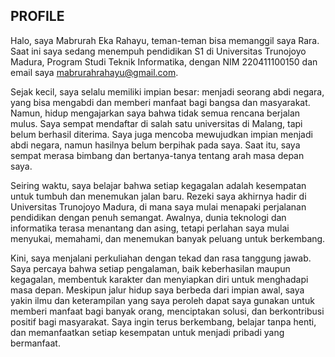 ## PROFILE

Halo, saya Mabrurah Eka Rahayu, teman-teman bisa memanggil saya Rara. Saat ini saya sedang menempuh pendidikan S1 di Universitas Trunojoyo Madura, Program Studi Teknik Informatika, dengan NIM 220411100150 dan email saya mabrurahrahayu@gmail.com.

Sejak kecil, saya selalu memiliki impian besar: menjadi seorang abdi negara, yang bisa mengabdi dan memberi manfaat bagi bangsa dan masyarakat. Namun, hidup mengajarkan saya bahwa tidak semua rencana berjalan mulus. Saya sempat mendaftar di salah satu universitas di Malang, tapi belum berhasil diterima. Saya juga mencoba mewujudkan impian menjadi abdi negara, namun hasilnya belum berpihak pada saya. Saat itu, saya sempat merasa bimbang dan bertanya-tanya tentang arah masa depan saya.

Seiring waktu, saya belajar bahwa setiap kegagalan adalah kesempatan untuk tumbuh dan menemukan jalan baru. Rezeki saya akhirnya hadir di Universitas Trunojoyo Madura, di mana saya mulai menapaki perjalanan pendidikan dengan penuh semangat. Awalnya, dunia teknologi dan informatika terasa menantang dan asing, tetapi perlahan saya mulai menyukai, memahami, dan menemukan banyak peluang untuk berkembang.

Kini, saya menjalani perkuliahan dengan tekad dan rasa tanggung jawab. Saya percaya bahwa setiap pengalaman, baik keberhasilan maupun kegagalan, membentuk karakter dan menyiapkan diri untuk menghadapi masa depan. Meskipun jalur hidup saya berbeda dari impian awal, saya yakin ilmu dan keterampilan yang saya peroleh dapat saya gunakan untuk memberi manfaat bagi banyak orang, menciptakan solusi, dan berkontribusi positif bagi masyarakat. Saya ingin terus berkembang, belajar tanpa henti, dan memanfaatkan setiap kesempatan untuk menjadi pribadi yang bermanfaat.